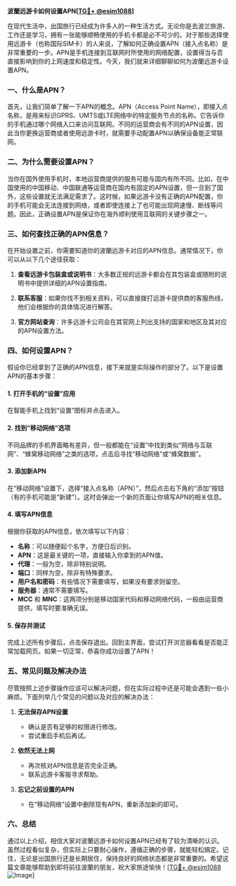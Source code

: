 **波蘭远游卡如何设置APN[[TG💪+ @esim1088](https://t.me/s/esim1088)]**

在现代生活中，出国旅行已经成为许多人的一种生活方式。无论你是去波兰旅游、工作还是学习，拥有一张能够顺畅使用的手机卡都是必不可少的。对于那些选择使用远游卡（也称国际SIM卡）的人来说，了解如何正确设置APN（接入点名称）是非常重要的一步。APN是手机连接到互联网时所使用的网络配置，设置得当与否直接影响到你的上网速度和稳定性。今天，我们就来详细聊聊如何为波蘭远游卡设置APN。

### 一、什么是APN？

首先，让我们简单了解一下APN的概念。APN（Access Point Name），即接入点名称，是用来标识GPRS、UMTS或LTE网络中的特定服务节点的名称。它告诉你的手机通过哪个网络入口来访问互联网。不同的运营商会有不同的APN设置，因此当你更换运营商或者使用远游卡时，就需要手动配置APN以确保设备能正常联网。

### 二、为什么需要设置APN？

当你在国外使用手机时，本地运营商提供的服务可能与国内有所不同。比如，在中国使用的中国移动、中国联通等运营商在国内有固定的APN设置，但一旦到了国外，这些设置就无法满足需求了。这时候，如果远游卡没有正确的APN配置，你的手机可能会无法连接到网络，或者即使连接上了也可能出现网速慢、断线等问题。因此，正确设置APN是保证你在海外顺利使用互联网的关键步骤之一。

### 三、如何查找正确的APN信息？

在开始设置之前，你需要知道你的波蘭远游卡对应的APN信息。通常情况下，你可以从以下几个途径获取：

1. **查看远游卡包装盒或说明书**：大多数正规的远游卡都会在其包装盒或随附的说明书中提供详细的APN设置指南。
   
2. **联系客服**：如果你找不到相关资料，可以直接拨打远游卡提供商的客服热线，他们会根据你的具体情况进行解答。
   
3. **官方网站查询**：许多远游卡公司会在其官网上列出支持的国家和地区及其对应的APN设置方法。

### 四、如何设置APN？

假设你已经拿到了正确的APN信息，接下来就是实际操作的部分了。以下是设置APN的基本步骤：

#### 1. 打开手机的“设置”应用

在智能手机上找到“设置”图标并点击进入。

#### 2. 找到“移动网络”选项

不同品牌的手机界面略有差异，但一般都能在“设置”中找到类似“网络与互联网”、“蜂窝移动网络”之类的选项，点击后寻找“移动网络”或“蜂窝数据”。

#### 3. 添加新APN

在“移动网络”设置下，选择“接入点名称（APN）”，然后点击右下角的“添加”按钮（有的手机可能是“新建”）。这时会弹出一个新的页面让你填写APN的相关信息。

#### 4. 填写APN信息

根据你获取的APN信息，依次填写以下内容：
- **名称**：可以随便起个名字，方便日后识别。
- **APN**：这是最关键的一项，直接输入你拿到的APN值。
- **代理**：一般为空，除非特别说明。
- **端口**：同样为空，除非有特殊要求。
- **用户名和密码**：有些情况下需要填写，如果没有要求则留空。
- **服务器**：通常不需要填写。
- **MCC** 和 **MNC**：这两项分别是移动国家代码和移动网络代码，一般由运营商提供，填写时要准确无误。

#### 5. 保存并测试

完成上述所有步骤后，点击保存退出。回到主界面，尝试打开浏览器看看是否能正常加载网页。如果一切正常，恭喜你成功设置了APN！

### 五、常见问题及解决办法

尽管按照上述步骤操作应该可以解决问题，但在实际过程中还是可能会遇到一些小麻烦。下面列举几个常见的问题以及对应的解决办法：

1. **无法保存APN设置**
   - 确认是否有足够的权限进行修改。
   - 尝试重启手机后再试。

2. **依然无法上网**
   - 再次核对APN信息是否完全正确。
   - 联系远游卡客服寻求帮助。

3. **忘记之前设置的APN**
   - 在“移动网络”设置中删除现有APN，重新添加新的即可。

### 六、总结

通过以上介绍，相信大家对波蘭远游卡如何设置APN已经有了较为清晰的认识。虽然过程看似复杂，但实际上只要耐心操作，遵循正确的步骤，就能轻松搞定。记住，无论是出国旅行还是长期居住，保持良好的网络状态都是非常重要的。希望这篇文章能够帮助到即将前往波蘭的朋友，祝大家旅途愉快！[[TG💪+ @esim1088](https://t.me/s/esim1088) ![Image](https://i.postimg.cc/4NQfJmqS/Snipaste-2025-05-13-00-14-12.png)]